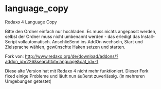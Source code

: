 language_copy
=============

Redaxo 4 Language Copy

Bitte den Ordner einfach nur hochladen. Es muss nichts angepasst werden, selbst der Ordner muss nicht umbenannt werden - das erledigt das Install-Script vollautomatisch. Anschließend ins AddOn wechseln, Start und Zielsprache wählen, gewünschte Haken setzen und starten.


Fork von: http://www.redaxo.org/de/download/addons/?addon_id=226&searchtxt=language&cat_id=-1

Diese alte Version hat mit Redaxo 4 nicht mehr funktioniert. Dieser Fork fixed einige Probleme und läuft nun äußerst zuverlässig. (in mehreren Umgebungen getestet)
